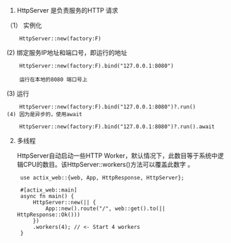 1. HttpServer 是负责服务的HTTP 请求


  （1） 实例化

        HttpServer::new(factory:F)

   (2) 绑定服务IP地址和端口号，即运行的地址

        HttpServer::new(factory:F).bind("127.0.0.1:8080")

        运行在本地的8080 端口号上
    
   (3) 运行

        HttpServer::new(factory:F).bind("127.0.0.1:8080")?.run()
    (4) 因为是异步的，使用await

        HttpServer::new(factory:F).bind("127.0.0.1:8080")?.run().await

2. 多线程

   HttpServer自动启动一些HTTP Worker，默认情况下，此数目等于系统中逻辑CPU的数目。该HttpServer::workers()方法可以覆盖此数字 。


        use actix_web::{web, App, HttpResponse, HttpServer};

        #[actix_web::main]
        async fn main() {
            HttpServer::new(|| {
                App::new().route("/", web::get().to(|| HttpResponse::Ok()))
            })
            .workers(4); // <- Start 4 workers
        }
